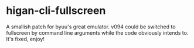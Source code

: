 higan-cli-fullscreen
====================

A smallish patch for byuu's great emulator. v094 could be switched to fullscreen by command line arguments while the code obviously intends to.
It's fixed, enjoy!
